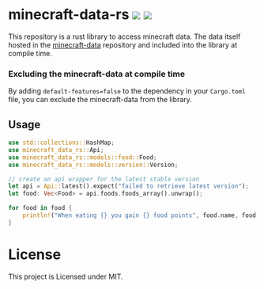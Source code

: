 # minecraft-data-rs [![](https://img.shields.io/crates/v/minecraft-data-rs)](https://crates.io/crates/minecraft-data-rs) [![](https://img.shields.io/docsrs/minecraft-data-rs)](https://docs.rs/minecraft-data-rs)

This repository is a rust library to access minecraft data.
The data itself hosted in the [minecraft-data](https://github.com/PrismarineJS/minecraft-data) repository
and included into the library at compile time.


### Excluding the minecraft-data at compile time
By adding `default-features=false` to the dependency in your `Cargo.toml` file, you can exclude the minecraft-data from the library.


## Usage

```rust
use std::collections::HashMap;
use minecraft_data_rs::Api;
use minecraft_data_rs::models::food::Food;
use minecraft_data_rs::models::version::Version;

// create an api wrapper for the latest stable version
let api = Api::latest().expect("failed to retrieve latest version");
let food: Vec<Food> = api.foods.foods_array().unwrap();

for food in food {
    println!("When eating {} you gain {} food points", food.name, food.food_points);
}
```

# License

This project is Licensed under MIT.
